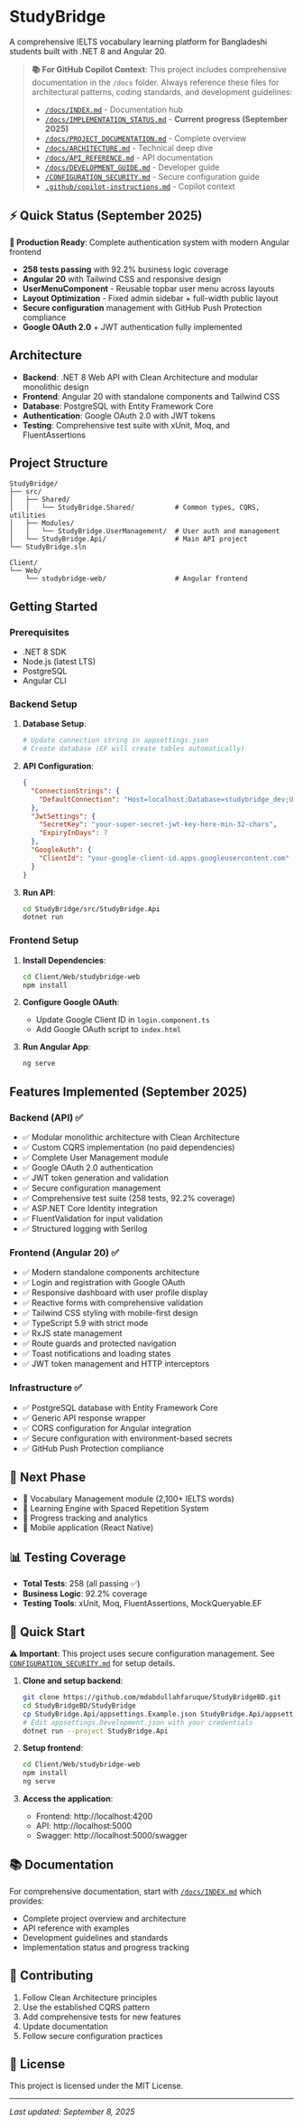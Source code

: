 # StudyBridge

A comprehensive IELTS vocabulary learning platform for Bangladeshi students built with .NET 8 and Angular 20.

> **📚 For GitHub Copilot Context**: This project includes comprehensive documentation in the `/docs` folder. Always reference these files for architectural patterns, coding standards, and development guidelines:
> - [`/docs/INDEX.md`](./docs/INDEX.md) - Documentation hub
> - [`/docs/IMPLEMENTATION_STATUS.md`](./docs/IMPLEMENTATION_STATUS.md) - **Current progress (September 2025)**
> - [`/docs/PROJECT_DOCUMENTATION.md`](./docs/PROJECT_DOCUMENTATION.md) - Complete overview
> - [`/docs/ARCHITECTURE.md`](./docs/ARCHITECTURE.md) - Technical deep dive  
> - [`/docs/API_REFERENCE.md`](./docs/API_REFERENCE.md) - API documentation
> - [`/docs/DEVELOPMENT_GUIDE.md`](./docs/DEVELOPMENT_GUIDE.md) - Developer guide
> - [`/CONFIGURATION_SECURITY.md`](./CONFIGURATION_SECURITY.md) - Secure configuration guide
> - [`.github/copilot-instructions.md`](./.github/copilot-instructions.md) - Copilot context

## ⚡ Quick Status (September 2025)

**🎯 Production Ready**: Complete authentication system with modern Angular frontend
- **258 tests passing** with 92.2% business logic coverage
- **Angular 20** with Tailwind CSS and responsive design
- **UserMenuComponent** - Reusable topbar user menu across layouts
- **Layout Optimization** - Fixed admin sidebar + full-width public layout
- **Secure configuration** management with GitHub Push Protection compliance
- **Google OAuth 2.0** + JWT authentication fully implemented

## Architecture

- **Backend**: .NET 8 Web API with Clean Architecture and modular monolithic design
- **Frontend**: Angular 20 with standalone components and Tailwind CSS
- **Database**: PostgreSQL with Entity Framework Core
- **Authentication**: Google OAuth 2.0 with JWT tokens
- **Testing**: Comprehensive test suite with xUnit, Moq, and FluentAssertions

## Project Structure

```
StudyBridge/
├── src/
│   ├── Shared/
│   │   └── StudyBridge.Shared/          # Common types, CQRS, utilities
│   ├── Modules/
│   │   └── StudyBridge.UserManagement/  # User auth and management
│   └── StudyBridge.Api/                 # Main API project
└── StudyBridge.sln

Client/
└── Web/
    └── studybridge-web/                 # Angular frontend
```

## Getting Started

### Prerequisites

- .NET 8 SDK
- Node.js (latest LTS)
- PostgreSQL
- Angular CLI

### Backend Setup

1. **Database Setup**:
   ```bash
   # Update connection string in appsettings.json
   # Create database (EF will create tables automatically)
   ```

2. **API Configuration**:
   ```json
   {
     "ConnectionStrings": {
       "DefaultConnection": "Host=localhost;Database=studybridge_dev;Username=postgres;Password=your_password"
     },
     "JwtSettings": {
       "SecretKey": "your-super-secret-jwt-key-here-min-32-chars",
       "ExpiryInDays": 7
     },
     "GoogleAuth": {
       "ClientId": "your-google-client-id.apps.googleusercontent.com"
     }
   }
   ```

3. **Run API**:
   ```bash
   cd StudyBridge/src/StudyBridge.Api
   dotnet run
   ```

### Frontend Setup

1. **Install Dependencies**:
   ```bash
   cd Client/Web/studybridge-web
   npm install
   ```

2. **Configure Google OAuth**:
   - Update Google Client ID in `login.component.ts`
   - Add Google OAuth script to `index.html`

3. **Run Angular App**:
   ```bash
   ng serve
   ```

## Features Implemented (September 2025)

### Backend (API) ✅
- ✅ Modular monolithic architecture with Clean Architecture
- ✅ Custom CQRS implementation (no paid dependencies)
- ✅ Complete User Management module
- ✅ Google OAuth 2.0 authentication
- ✅ JWT token generation and validation
- ✅ Secure configuration management
- ✅ Comprehensive test suite (258 tests, 92.2% coverage)
- ✅ ASP.NET Core Identity integration
- ✅ FluentValidation for input validation
- ✅ Structured logging with Serilog

### Frontend (Angular 20) ✅
- ✅ Modern standalone components architecture
- ✅ Login and registration with Google OAuth
- ✅ Responsive dashboard with user profile display
- ✅ Reactive forms with comprehensive validation
- ✅ Tailwind CSS styling with mobile-first design
- ✅ TypeScript 5.9 with strict mode
- ✅ RxJS state management
- ✅ Route guards and protected navigation
- ✅ Toast notifications and loading states
- ✅ JWT token management and HTTP interceptors

### Infrastructure ✅
- ✅ PostgreSQL database with Entity Framework Core
- ✅ Generic API response wrapper
- ✅ CORS configuration for Angular integration
- ✅ Secure configuration with environment-based secrets
- ✅ GitHub Push Protection compliance

## 🔄 Next Phase
- 🚧 Vocabulary Management module (2,100+ IELTS words)
- 🚧 Learning Engine with Spaced Repetition System
- 🚧 Progress tracking and analytics
- 🚧 Mobile application (React Native)

## 📊 Testing Coverage
- **Total Tests**: 258 (all passing ✅)
- **Business Logic**: 92.2% coverage
- **Testing Tools**: xUnit, Moq, FluentAssertions, MockQueryable.EF

## 🚀 Quick Start

**⚠️ Important**: This project uses secure configuration management. See [`CONFIGURATION_SECURITY.md`](./CONFIGURATION_SECURITY.md) for setup details.

1. **Clone and setup backend**:
   ```bash
   git clone https://github.com/mdabdullahfaruque/StudyBridgeBD.git
   cd StudyBridgeBD/StudyBridge
   cp StudyBridge.Api/appsettings.Example.json StudyBridge.Api/appsettings.Development.json
   # Edit appsettings.Development.json with your credentials
   dotnet run --project StudyBridge.Api
   ```

2. **Setup frontend**:
   ```bash
   cd Client/Web/studybridge-web
   npm install
   ng serve
   ```

3. **Access the application**:
   - Frontend: http://localhost:4200
   - API: http://localhost:5000
   - Swagger: http://localhost:5000/swagger

## 📚 Documentation

For comprehensive documentation, start with [`/docs/INDEX.md`](./docs/INDEX.md) which provides:
- Complete project overview and architecture
- API reference with examples
- Development guidelines and standards
- Implementation status and progress tracking

## 🤝 Contributing

1. Follow Clean Architecture principles
2. Use the established CQRS pattern  
3. Add comprehensive tests for new features
4. Update documentation
5. Follow secure configuration practices

## 📄 License

This project is licensed under the MIT License.

---

*Last updated: September 8, 2025*
